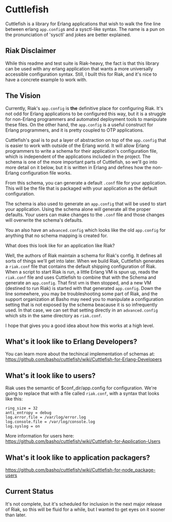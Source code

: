 # Cuttlefish
Cuttlefish is a library for Erlang applications that wish to walk the fine line between erlang `app.config`s and a sysctl-like syntax. The name is a pun on the pronunciation of 'sysctl' and jokes are better explained.

## Riak Disclaimer
While this readme and test suite is Riak-heavy, the fact is that this library can be used with any erlang application that wants a more universally accessible configuration syntax. Still, I built this for Riak, and it's nice to have a concrete example to work with.

## The Vision
Currently, Riak's `app.config` is **the** definitive place for configuring Riak. It's not odd for Erlang applications to be configured this way, but it is a struggle for non-Erlang programmers and automated deployment tools to manipulate these files. On the other hand, the `app.config` is a useful construct for Erlang programmers, and it is pretty coupled to OTP applications.

Cuttlefish's goal is to put a layer of abstraction on top of the `app.config` that is easier to work with outside of the Erlang world. It will allow Erlang programmers to write a schema for their application's configuration file, which is independent of the applications included in the project. The schema is one of the more important parts of Cuttlefish, so we'll go into more detail on it below, but it is written in Erlang and defines how the non-Erlang configuration file works.

From this schema, you can generate a default `.conf` file for your application. This will be the file that is packaged with your application as the default configuration.

The schema is also used to generate an `app.config` that will be used to start your application. Using the schema alone will generate all the proper defaults. Your users can make changes to the `.conf` file and those changes will overwrite the schema's defaults.

You an also have an `advanced.config` which looks like the old `app.config` for anything that no schema mapping is created for.

What does this look like for an application like Riak?

Well, the authors of Riak maintain a schema for Riak's config. It defines all sorts of things we'll get into later. When we build Riak, Cuttlefish generates a `riak.conf` file that contains the default shipping configuration of Riak. When a script to start Riak is run, a little Erlang VM is spun up, reads the `riak.conf` file and uses Cuttlefish to combine that with the Schema and generate an `app.config`. That first vm is then stopped, and a new VM (destined to run Riak) is started with that generated `app.config`. Down the line somewhere, you may be troubleshooting some part of Riak, and the support organization at Basho may need you to manipulate a configuration setting that is not exposed by the schema beacause it is so infrequently used. In that case, we can set that setting directly in an `advanced.config` which sits in the same directory as `riak.conf`.

I hope that gives you a good idea about how this works at a high level.

## What's it look like to Erlang Developers?
You can learn more about the techincal implementation of schemas at: https://github.com/basho/cuttlefish/wiki/Cuttlefish-for-Erlang-Developers

## What's it look like to users?

Riak uses the semantic of $conf_dir/app.config for configuration. We're going to replace that with a file called `riak.conf`, with a syntax that looks like this:

```
ring_size = 32
anti_entropy = debug
log.error.file = /var/log/error.log
log.console.file = /var/log/console.log
log.syslog = on
```

More information for users here: https://github.com/basho/cuttlefish/wiki/Cuttlefish-for-Application-Users

## What's it look like to application packagers?

https://github.com/basho/cuttlefish/wiki/Cuttlefish-for-node_package-users

## Current Status
It's not complete, but it's scheduled for inclusion in the next major release of Riak, so this will be fluid for a while, but I wanted to get eyes on it sooner than later.
